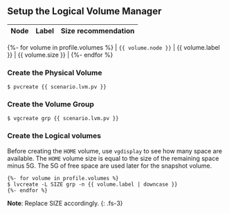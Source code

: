## Setup the Logical Volume Manager

| Node                | Label              | Size recommendation |
| :------------------ | :----------------- | :------------------ |
{%- for volume in profile.volumes %}
| `{{ volume.node }}` | {{ volume.label }} | {{ volume.size }}   |
{%- endfor %}

### Create the Physical Volume
```
$ pvcreate {{ scenario.lvm.pv }}
```

### Create the Volume Group
```
$ vgcreate grp {{ scenario.lvm.pv }}
```

### Create the Logical volumes

Before creating the `HOME` volume, use `vgdisplay` to see how many space are available. The `HOME` volume size is equal to the size of the remaining space minus 5G. The 5G of free space are used later for the snapshot volume.

```
{%- for volume in profile.volumes %}
$ lvcreate -L SIZE grp -n {{ volume.label | downcase }}
{%- endfor %}
```

**Note**: Replace SIZE accordingly.
{: .fs-3}
